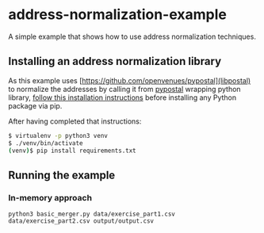 # address-normalization-example
A simple example that shows how to use address normalization techniques.

## Installing an address normalization library

As this example uses [https://github.com/openvenues/pypostal](libpostal) to normalize the addresses by
calling it from [pypostal](https://github.com/openvenues/pypostal) wrapping python library, 
[follow this installation instructions](https://github.com/openvenues/pypostal#installation) before installing any Python package via pip.

After having completed that instructions:

```sh
$ virtualenv -p python3 venv
$ ./venv/bin/activate
(venv)$ pip install requirements.txt
```

## Running the example

### In-memory approach

```python3
python3 basic_merger.py data/exercise_part1.csv data/exercise_part2.csv output/output.csv
```
